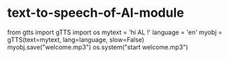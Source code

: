 # text-to-speech-of-AI-module
from gtts import gTTS
import os
mytext = 'hi AL !'
language = 'en'
myobj = gTTS(text=mytext, lang=language, slow=False)
myobj.save("welcome.mp3")
os.system("start welcome.mp3")
